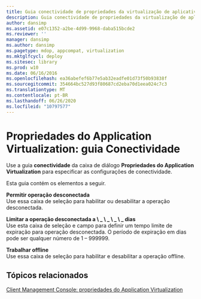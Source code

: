```yaml
---
title: Guia conectividade de propriedades da virtualização de aplicativos
description: Guia conectividade de propriedades da virtualização de aplicativos
author: dansimp
ms.assetid: e07c1352-a2be-4d99-9968-daba515bcde2
ms.reviewer: ''
manager: dansimp
ms.author: dansimp
ms.pagetype: mdop, appcompat, virtualization
ms.mktglfcycl: deploy
ms.sitesec: library
ms.prod: w10
ms.date: 06/16/2016
ms.openlocfilehash: ea36abefef6b77e5ab32eadfe01d73f50b93838f
ms.sourcegitcommit: 354664bc527d93f80687cd2eba70d1eea024c7c3
ms.translationtype: MT
ms.contentlocale: pt-BR
ms.lasthandoff: 06/26/2020
ms.locfileid: "10797577"
---
```

# Propriedades do Application Virtualization: guia Conectividade


Use a guia **conectividade** da caixa de diálogo **Propriedades do Application Virtualization** para especificar as configurações de conectividade.

Esta guia contém os elementos a seguir.

<a href="" id="allow-disconnected-operation"></a>**Permitir operação desconectada**  
Use essa caixa de seleção para habilitar ou desabilitar a operação desconectada.

<a href="" id="limit-disconnected-operation-to------days"></a>**Limitar a operação desconectada a \ _ \ _ \ _ \ _ dias**  
Use esta caixa de seleção e campo para definir um tempo limite de expiração para operação desconectada. O período de expiração em dias pode ser qualquer número de 1 – 999999.

<a href="" id="work-offline"></a>**Trabalhar offline**  
Use essa caixa de seleção para habilitar e desabilitar a operação offline.

## Tópicos relacionados


[Client Management Console: propriedades do Application Virtualization](client-management-console-application-virtualization-properties.md)

 

 





